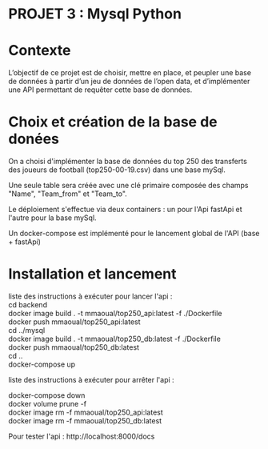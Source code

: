 # PROJET 3 : Mysql Python  
  
# Contexte  
  
L’objectif de ce projet est de choisir, mettre en place, et peupler une base de données à partir d’un jeu de données de l’open data, et d’implémenter une API permettant de requêter cette base de données.
  
  
# Choix et création de la base de donées  

On a choisi d'implémenter la base de données du top 250 des transferts des joueurs de football (top250-00-19.csv) dans une base mySql.  

Une seule table sera créée avec une clé primaire composée des champs "Name", "Team_from" et "Team_to".  

Le déploiement s'effectue via deux containers : un pour l'Api fastApi et l'autre pour la base mySql.  

Un docker-compose est implémenté pour le lancement global de l'API (base + fastApi)  
  
    
# Installation et lancement  
  
liste des instructions à exécuter pour lancer l'api :  
cd backend  
docker image build . -t mmaoual/top250_api:latest -f ./Dockerfile  
docker push mmaoual/top250_api:latest  
cd ../mysql  
docker image build . -t mmaoual/top250_db:latest -f ./Dockerfile  
docker push mmaoual/top250_db:latest  
cd ..  
docker-compose up  
  
    
liste des instructions à exécuter pour arrêter l'api :  
  
docker-compose down  
docker volume prune -f  
docker image rm -f mmaoual/top250_api:latest  
docker image rm -f mmaoual/top250_db:latest  
  
Pour tester l'api : http://localhost:8000/docs  